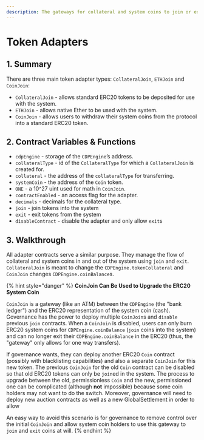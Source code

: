 ```yaml
---
description: The gateways for collateral and system coins to join or exit the system
---
```


# Token Adapters

## 1. Summary <a id="1-introduction-summary"></a>

There are three main token adapter types: `CollateralJoin`, `ETHJoin` and `CoinJoin`: 

* `CollateralJoin` - allows standard ERC20 tokens to be deposited for use with the system. 
* `ETHJoin` - allows native Ether to be used with the system. 
* `CoinJoin` - allows users to withdraw their system coins from the protocol into a standard ERC20 token.

## 2. Contract Variables & Functions <a id="2-contract-details"></a>

* `cdpEngine` - storage of the `CDPEngine`’s address.
* `collateralType` - id of the `CollateralType` for which a `CollateralJoin` is created for.
* `collateral` - the address of the `collateralType` for transferring.
* `systemCoin` - the address of the `Coin` token.
* `ONE` - a 10^27 uint used for math in `CoinJoin`.
* `contractEnabled` - an access flag for the adapter.
* `decimals` - decimals for the collateral type.
* `join` - join tokens into the system
* `exit` - exit tokens from the system
* `disableContract` - disable the adapter and only allow `exit`s

## 3. Walkthrough <a id="3-key-mechanisms-and-concepts"></a>

All adapter contracts serve a similar purpose. They manage the flow of collateral and system coins in and out of the system using `join` and `exit`. `CollateralJoin` is meant to change the `CDPEngine.tokenCollateral` and `CoinJoin` changes `CDPEngine.coinBalance`s.

{% hint style="danger" %}
**CoinJoin Can Be Used to Upgrade the ERC20 System Coin**

`CoinJoin` is a gateway \(like an ATM\) between the `CDPEngine` \(the "bank ledger"\) and the ERC20 representation of the system coin \(cash\). Governance has the power to deploy multiple `CoinJoin`s and `disable` previous `join` contracts. When a `CoinJoin` is disabled, users can only burn ERC20 system coins for `CDPEngine.coinBalance` \(`join` coins into the system\) and can no longer exit their `CDPEngine.coinBalance` in the ERC20 \(thus, the "gateway" only allows for one way transfers\).

If governance wants, they can deploy another ERC20 `Coin` contract \(possibly with blacklisting capabilities\) and also a separate `CoinJoin` for this new token. The previous `CoinJoin` for the old `Coin` contract can be disabled so that old ERC20 tokens can only be `join`ed in the system. The process to upgrade between the old, permissionless `Coin` and the new, permissioned one can be complicated \(although **not** impossible\) because some coin holders may not want to do the switch. Moreover, governance will need to deploy new auction contracts as well as a new GlobalSettlement in order to allow 

An easy way to avoid this scenario is for governance to remove control over the initial `CoinJoin` and allow system coin holders to use this gateway to `join` and `exit` coins at will.
{% endhint %}



